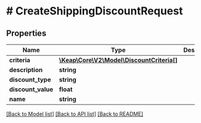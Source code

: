 # # CreateShippingDiscountRequest

## Properties

Name | Type | Description | Notes
------------ | ------------- | ------------- | -------------
**criteria** | [**\Keap\Core\V2\Model\DiscountCriteria[]**](DiscountCriteria.md) |  | [optional]
**description** | **string** |  | [optional]
**discount_type** | **string** |  |
**discount_value** | **float** |  |
**name** | **string** |  |

[[Back to Model list]](../../README.md#models) [[Back to API list]](../../README.md#endpoints) [[Back to README]](../../README.md)
